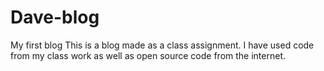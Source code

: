 # Dave-blog
My first blog
This is a blog made as a class assignment.
I have used code from my class work as well as open source code from the internet.
